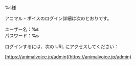 %s様

アニマル・ボイスのログイン詳細は次のとおりです。

ユーザー名：**%s**  
パスワード：**%s**

ログインするには、次の URL にアクセスしてください：

[https://animalvoice.jp/admin](https://animalvoice.jp/admin)
